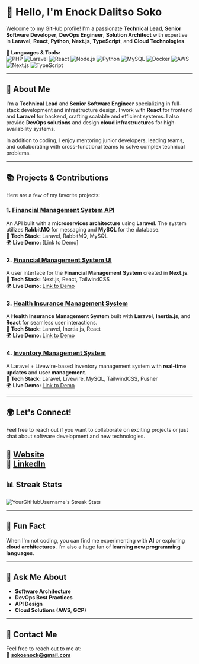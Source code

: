 # 👋 Hello, I'm Enock Dalitso Soko  
Welcome to my GitHub profile! I'm a passionate **Technical Lead**, **Senior Software Developer**, **DevOps Engineer**, **Solution Architect** with expertise in **Laravel**, **React**, **Python**, **Next.js**, **TypeScript**, and **Cloud Technologies**.

🔧 **Languages & Tools:**  
![PHP](https://img.shields.io/badge/PHP-8.0-blue?logo=php) ![Laravel](https://img.shields.io/badge/Laravel-red?logo=laravel) ![React](https://img.shields.io/badge/React-17-blue?logo=react) ![Node.js](https://img.shields.io/badge/Node.js-green?logo=node.js) ![Python](https://img.shields.io/badge/Python-3.x-blue?logo=python) ![MySQL](https://img.shields.io/badge/MySQL-orange?logo=mysql) ![Docker](https://img.shields.io/badge/Docker-blue?logo=docker) ![AWS](https://img.shields.io/badge/AWS-FF9900?logo=amazon-aws) ![Next.js](https://img.shields.io/badge/Next.js-black?logo=next.js) ![TypeScript](https://img.shields.io/badge/TypeScript-blue?logo=typescript)

---

## 🚀 About Me  
I'm a **Technical Lead** and **Senior Software Engineer** specializing in full-stack development and infrastructure design. I work with **React** for frontend and **Laravel** for backend, crafting scalable and efficient systems. I also provide **DevOps solutions** and design **cloud infrastructures** for high-availability systems.

In addition to coding, I enjoy mentoring junior developers, leading teams, and collaborating with cross-functional teams to solve complex technical problems.

---

## 📚 Projects & Contributions  
Here are a few of my favorite projects:

### 1. [**Financial Management System API**](https://github.com/Enoch18/financial_transactions_system_api)  
An API built with a **microservices architecture** using **Laravel**. The system utilizes **RabbitMQ** for messaging and **MySQL** for the database.  
🔗 **Tech Stack:** Laravel, RabbitMQ, MySQL  
🌍 **Live Demo:** [Link to Demo]

### 2. [**Financial Management System UI**](https://github.com/Enoch18/financial_transaction_ui)  
A user interface for the **Financial Management System** created in **Next.js**.  
🔗 **Tech Stack:** Next.js, React, TailwindCSS  
🌍 **Live Demo:** [Link to Demo](https://financial-transaction-ui.vercel.app)

### 3. [**Health Insurance Management System**](https://github.com/Enoch18/health_insurance)  
A **Health Insurance Management System** built with **Laravel**, **Inertia.js**, and **React** for seamless user interactions.  
🔗 **Tech Stack:** Laravel, Inertia.js, React  
🌍 **Live Demo:** [Link to Demo](http://ec2-18-212-61-128.compute-1.amazonaws.com)

### 4. [**Inventory Management System**](https://github.com/Enoch18/ims)  
A Laravel + Livewire-based inventory management system with **real-time updates** and **user management**.  
🔗 **Tech Stack:** Laravel, Livewire, MySQL, TailwindCSS, Pusher  
🌍 **Live Demo:** [Link to Demo](http://ec2-52-207-221-160.compute-1.amazonaws.com)

---

## 🌍 Let's Connect!  
Feel free to reach out if you want to collaborate on exciting projects or just chat about software development and new technologies.

🔗 **[Website](https://www.enockdsoko.com)**  
🔗 **[LinkedIn](https://www.linkedin.com/in/enock-d-soko/)**  
---

## 📊 Streak Stats  
![YourGitHubUsername's Streak Stats](https://github-readme-streak-stats.herokuapp.com/?user=Enoch18&theme=dark)

---

## 🎉 Fun Fact  
When I'm not coding, you can find me experimenting with **AI** or exploring **cloud architectures**. I’m also a huge fan of **learning new programming languages**.

---

## 💬 Ask Me About  
- **Software Architecture**  
- **DevOps Best Practices**  
- **API Design**  
- **Cloud Solutions (AWS, GCP)**  

---

## 📧 Contact Me  
Feel free to reach out to me at:  
📧 **[sokoenock@gmail.com](mailto:sokoenock@gmail.com)**
